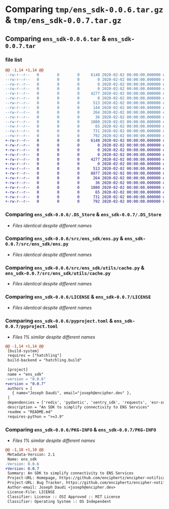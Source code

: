 # Comparing `tmp/ens_sdk-0.0.6.tar.gz` & `tmp/ens_sdk-0.0.7.tar.gz`

## Comparing `ens_sdk-0.0.6.tar` & `ens_sdk-0.0.7.tar`

### file list

```diff
@@ -1,14 +1,14 @@
--rw-r--r--   0        0        0     6148 2020-02-02 00:00:00.000000 ens_sdk-0.0.6/.DS_Store
--rw-r--r--   0        0        0        0 2020-02-02 00:00:00.000000 ens_sdk-0.0.6/__init__.py
--rw-r--r--   0        0        0        0 2020-02-02 00:00:00.000000 ens_sdk-0.0.6/src/__init__.py
--rw-r--r--   0        0        0        0 2020-02-02 00:00:00.000000 ens_sdk-0.0.6/src/ens_sdk/__init__.py
--rw-r--r--   0        0        0     4277 2020-02-02 00:00:00.000000 ens_sdk-0.0.6/src/ens_sdk/ens.py
--rw-r--r--   0        0        0        0 2020-02-02 00:00:00.000000 ens_sdk-0.0.6/src/ens_sdk/utils/__init__.py
--rw-r--r--   0        0        0      513 2020-02-02 00:00:00.000000 ens_sdk-0.0.6/src/ens_sdk/utils/cache.py
--rw-r--r--   0        0        0      144 2020-02-02 00:00:00.000000 ens_sdk-0.0.6/src/ens_sdk/utils/decouple.py
--rw-r--r--   0        0        0      264 2020-02-02 00:00:00.000000 ens_sdk-0.0.6/src/ens_sdk/utils/timezone.py
--rw-r--r--   0        0        0       36 2020-02-02 00:00:00.000000 ens_sdk-0.0.6/.gitignore
--rw-r--r--   0        0        0     1080 2020-02-02 00:00:00.000000 ens_sdk-0.0.6/LICENSE
--rw-r--r--   0        0        0       65 2020-02-02 00:00:00.000000 ens_sdk-0.0.6/README.md
--rw-r--r--   0        0        0      731 2020-02-02 00:00:00.000000 ens_sdk-0.0.6/pyproject.toml
--rw-r--r--   0        0        0      792 2020-02-02 00:00:00.000000 ens_sdk-0.0.6/PKG-INFO
+-rw-r--r--   0        0        0     6148 2020-02-02 00:00:00.000000 ens_sdk-0.0.7/.DS_Store
+-rw-r--r--   0        0        0        0 2020-02-02 00:00:00.000000 ens_sdk-0.0.7/__init__.py
+-rw-r--r--   0        0        0        0 2020-02-02 00:00:00.000000 ens_sdk-0.0.7/src/__init__.py
+-rw-r--r--   0        0        0        0 2020-02-02 00:00:00.000000 ens_sdk-0.0.7/src/ens_sdk/__init__.py
+-rw-r--r--   0        0        0     4277 2020-02-02 00:00:00.000000 ens_sdk-0.0.7/src/ens_sdk/ens.py
+-rw-r--r--   0        0        0        0 2020-02-02 00:00:00.000000 ens_sdk-0.0.7/src/ens_sdk/utils/__init__.py
+-rw-r--r--   0        0        0      513 2020-02-02 00:00:00.000000 ens_sdk-0.0.7/src/ens_sdk/utils/cache.py
+-rw-r--r--   0        0        0     8877 2020-02-02 00:00:00.000000 ens_sdk-0.0.7/src/ens_sdk/utils/decouple.py
+-rw-r--r--   0        0        0      264 2020-02-02 00:00:00.000000 ens_sdk-0.0.7/src/ens_sdk/utils/timezone.py
+-rw-r--r--   0        0        0       36 2020-02-02 00:00:00.000000 ens_sdk-0.0.7/.gitignore
+-rw-r--r--   0        0        0     1080 2020-02-02 00:00:00.000000 ens_sdk-0.0.7/LICENSE
+-rw-r--r--   0        0        0       65 2020-02-02 00:00:00.000000 ens_sdk-0.0.7/README.md
+-rw-r--r--   0        0        0      731 2020-02-02 00:00:00.000000 ens_sdk-0.0.7/pyproject.toml
+-rw-r--r--   0        0        0      792 2020-02-02 00:00:00.000000 ens_sdk-0.0.7/PKG-INFO
```

### Comparing `ens_sdk-0.0.6/.DS_Store` & `ens_sdk-0.0.7/.DS_Store`

 * *Files identical despite different names*

### Comparing `ens_sdk-0.0.6/src/ens_sdk/ens.py` & `ens_sdk-0.0.7/src/ens_sdk/ens.py`

 * *Files identical despite different names*

### Comparing `ens_sdk-0.0.6/src/ens_sdk/utils/cache.py` & `ens_sdk-0.0.7/src/ens_sdk/utils/cache.py`

 * *Files identical despite different names*

### Comparing `ens_sdk-0.0.6/LICENSE` & `ens_sdk-0.0.7/LICENSE`

 * *Files identical despite different names*

### Comparing `ens_sdk-0.0.6/pyproject.toml` & `ens_sdk-0.0.7/pyproject.toml`

 * *Files 1% similar despite different names*

```diff
@@ -1,14 +1,14 @@
 [build-system]
 requires = ["hatchling"]
 build-backend = "hatchling.build"
 
 [project]
 name = "ens_sdk"
-version = "0.0.6"
+version = "0.0.7"
 authors = [
   { name="Joseph Daudi", email="joseph@encipher.dev" },
 ]
 dependencies = ['redis', 'pydantic', 'sentry_sdk', 'requests', 'esr-sdk', 'pytz']
 description = "An SDK to simplify connectivity to ENS Services"
 readme = "README.md"
 requires-python = ">=3.9"
```

### Comparing `ens_sdk-0.0.6/PKG-INFO` & `ens_sdk-0.0.7/PKG-INFO`

 * *Files 1% similar despite different names*

```diff
@@ -1,10 +1,10 @@
 Metadata-Version: 2.1
 Name: ens_sdk
-Version: 0.0.6
+Version: 0.0.7
 Summary: An SDK to simplify connectivity to ENS Services
 Project-URL: Homepage, https://github.com/enciphertz/encipher-notificaition-service-python-sdk
 Project-URL: Bug Tracker, https://github.com/enciphertz/encipher-notificaition-service-python-sdk/issues
 Author-email: Joseph Daudi <joseph@encipher.dev>
 License-File: LICENSE
 Classifier: License :: OSI Approved :: MIT License
 Classifier: Operating System :: OS Independent
```

